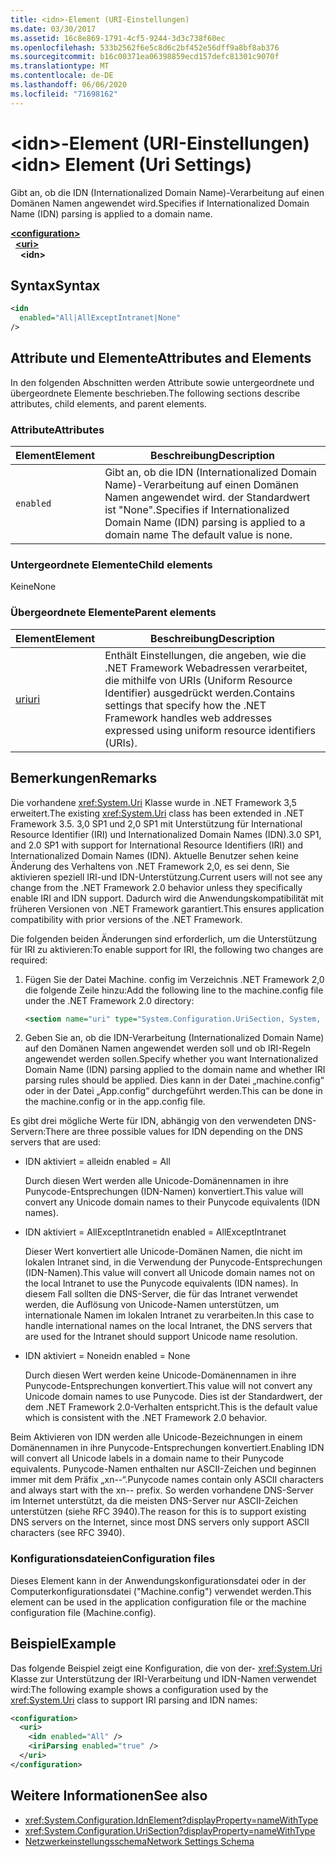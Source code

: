 ```yaml
---
title: <idn>-Element (URI-Einstellungen)
ms.date: 03/30/2017
ms.assetid: 16c8e869-1791-4cf5-9244-3d3c738f60ec
ms.openlocfilehash: 533b2562f6e5c8d6c2bf452e56dff9a8bf8ab376
ms.sourcegitcommit: b16c00371ea06398859ecd157defc81301c9070f
ms.translationtype: MT
ms.contentlocale: de-DE
ms.lasthandoff: 06/06/2020
ms.locfileid: "71698162"
---
```

# <a name="idn-element-uri-settings"></a><span data-ttu-id="84e97-102">\<idn>-Element (URI-Einstellungen)</span><span class="sxs-lookup"><span data-stu-id="84e97-102">\<idn> Element (Uri Settings)</span></span>

<span data-ttu-id="84e97-103">Gibt an, ob die IDN (Internationalized Domain Name)-Verarbeitung auf einen Domänen Namen angewendet wird.</span><span class="sxs-lookup"><span data-stu-id="84e97-103">Specifies if Internationalized Domain Name (IDN) parsing is applied to a domain name.</span></span>
  
[**\<configuration>**](../configuration-element.md)  
&nbsp;&nbsp;[**\<uri>**](uri-element-uri-settings.md)  
&nbsp;&nbsp;&nbsp;&nbsp;**\<idn>**  
  
## <a name="syntax"></a><span data-ttu-id="84e97-104">Syntax</span><span class="sxs-lookup"><span data-stu-id="84e97-104">Syntax</span></span>  
  
```xml
<idn
  enabled="All|AllExceptIntranet|None"
/>  
```  
  
## <a name="attributes-and-elements"></a><span data-ttu-id="84e97-105">Attribute und Elemente</span><span class="sxs-lookup"><span data-stu-id="84e97-105">Attributes and Elements</span></span>  
 <span data-ttu-id="84e97-106">In den folgenden Abschnitten werden Attribute sowie untergeordnete und übergeordnete Elemente beschrieben.</span><span class="sxs-lookup"><span data-stu-id="84e97-106">The following sections describe attributes, child elements, and parent elements.</span></span>  
  
### <a name="attributes"></a><span data-ttu-id="84e97-107">Attribute</span><span class="sxs-lookup"><span data-stu-id="84e97-107">Attributes</span></span>  

|<span data-ttu-id="84e97-108">**Element**</span><span class="sxs-lookup"><span data-stu-id="84e97-108">**Element**</span></span>|<span data-ttu-id="84e97-109">**Beschreibung**</span><span class="sxs-lookup"><span data-stu-id="84e97-109">**Description**</span></span>|  
|-----------------|---------------------|  
|`enabled`|<span data-ttu-id="84e97-110">Gibt an, ob die IDN (Internationalized Domain Name)-Verarbeitung auf einen Domänen Namen angewendet wird. der Standardwert ist "None".</span><span class="sxs-lookup"><span data-stu-id="84e97-110">Specifies if Internationalized Domain Name (IDN) parsing is applied to a domain name The default value is none.</span></span>|  

### <a name="child-elements"></a><span data-ttu-id="84e97-111">Untergeordnete Elemente</span><span class="sxs-lookup"><span data-stu-id="84e97-111">Child elements</span></span>

<span data-ttu-id="84e97-112">Keine</span><span class="sxs-lookup"><span data-stu-id="84e97-112">None</span></span>
  
### <a name="parent-elements"></a><span data-ttu-id="84e97-113">Übergeordnete Elemente</span><span class="sxs-lookup"><span data-stu-id="84e97-113">Parent elements</span></span>

|<span data-ttu-id="84e97-114">**Element**</span><span class="sxs-lookup"><span data-stu-id="84e97-114">**Element**</span></span>|<span data-ttu-id="84e97-115">**Beschreibung**</span><span class="sxs-lookup"><span data-stu-id="84e97-115">**Description**</span></span>|  
|-----------------|---------------------|  
|[<span data-ttu-id="84e97-116">uri</span><span class="sxs-lookup"><span data-stu-id="84e97-116">uri</span></span>](uri-element-uri-settings.md)|<span data-ttu-id="84e97-117">Enthält Einstellungen, die angeben, wie die .NET Framework Webadressen verarbeitet, die mithilfe von URIs (Uniform Resource Identifier) ausgedrückt werden.</span><span class="sxs-lookup"><span data-stu-id="84e97-117">Contains settings that specify how the .NET Framework handles web addresses expressed using uniform resource identifiers (URIs).</span></span>|  

## <a name="remarks"></a><span data-ttu-id="84e97-118">Bemerkungen</span><span class="sxs-lookup"><span data-stu-id="84e97-118">Remarks</span></span>

<span data-ttu-id="84e97-119">Die vorhandene <xref:System.Uri> Klasse wurde in .NET Framework 3,5 erweitert.</span><span class="sxs-lookup"><span data-stu-id="84e97-119">The existing <xref:System.Uri> class has been extended in .NET Framework 3.5.</span></span> <span data-ttu-id="84e97-120">3,0 SP1 und 2,0 SP1 mit Unterstützung für International Resource Identifier (IRI) und Internationalized Domain Names (IDN).</span><span class="sxs-lookup"><span data-stu-id="84e97-120">3.0 SP1, and 2.0 SP1 with support for International Resource Identifiers (IRI) and Internationalized Domain Names (IDN).</span></span> <span data-ttu-id="84e97-121">Aktuelle Benutzer sehen keine Änderung des Verhaltens von .NET Framework 2,0, es sei denn, Sie aktivieren speziell IRI-und IDN-Unterstützung.</span><span class="sxs-lookup"><span data-stu-id="84e97-121">Current users will not see any change from the .NET Framework 2.0 behavior unless they specifically enable IRI and IDN support.</span></span> <span data-ttu-id="84e97-122">Dadurch wird die Anwendungskompatibilität mit früheren Versionen von .NET Framework garantiert.</span><span class="sxs-lookup"><span data-stu-id="84e97-122">This ensures application compatibility with prior versions of the .NET Framework.</span></span>

<span data-ttu-id="84e97-123">Die folgenden beiden Änderungen sind erforderlich, um die Unterstützung für IRI zu aktivieren:</span><span class="sxs-lookup"><span data-stu-id="84e97-123">To enable support for IRI, the following two changes are required:</span></span>

1. <span data-ttu-id="84e97-124">Fügen Sie der Datei Machine. config im Verzeichnis .NET Framework 2,0 die folgende Zeile hinzu:</span><span class="sxs-lookup"><span data-stu-id="84e97-124">Add the following line to the machine.config file under the .NET Framework 2.0 directory:</span></span>
  
    ```xml  
    <section name="uri" type="System.Configuration.UriSection, System, Version=2.0.0.0, Culture=neutral, PublicKeyToken=b77a5c561934e089" />  
    ```  
  
2. <span data-ttu-id="84e97-125">Geben Sie an, ob die IDN-Verarbeitung (Internationalized Domain Name) auf den Domänen Namen angewendet werden soll und ob IRI-Regeln angewendet werden sollen.</span><span class="sxs-lookup"><span data-stu-id="84e97-125">Specify whether you want Internationalized Domain Name (IDN) parsing applied to the domain name and whether IRI parsing rules should be applied.</span></span> <span data-ttu-id="84e97-126">Dies kann in der Datei „machine.config“ oder in der Datei „App.config“ durchgeführt werden.</span><span class="sxs-lookup"><span data-stu-id="84e97-126">This can be done in the machine.config or in the app.config file.</span></span>

 <span data-ttu-id="84e97-127">Es gibt drei mögliche Werte für IDN, abhängig von den verwendeten DNS-Servern:</span><span class="sxs-lookup"><span data-stu-id="84e97-127">There are three possible values for IDN depending on the DNS servers that are used:</span></span>

- <span data-ttu-id="84e97-128">IDN aktiviert = alle</span><span class="sxs-lookup"><span data-stu-id="84e97-128">idn enabled = All</span></span>  

     <span data-ttu-id="84e97-129">Durch diesen Wert werden alle Unicode-Domänennamen in ihre Punycode-Entsprechungen (IDN-Namen) konvertiert.</span><span class="sxs-lookup"><span data-stu-id="84e97-129">This value will convert any Unicode domain names to their Punycode equivalents (IDN names).</span></span>

- <span data-ttu-id="84e97-130">IDN aktiviert = AllExceptIntranet</span><span class="sxs-lookup"><span data-stu-id="84e97-130">idn enabled = AllExceptIntranet</span></span>

     <span data-ttu-id="84e97-131">Dieser Wert konvertiert alle Unicode-Domänen Namen, die nicht im lokalen Intranet sind, in die Verwendung der Punycode-Entsprechungen (IDN-Namen).</span><span class="sxs-lookup"><span data-stu-id="84e97-131">This value will convert all Unicode domain names not on the local Intranet to use the Punycode equivalents (IDN names).</span></span> <span data-ttu-id="84e97-132">In diesem Fall sollten die DNS-Server, die für das Intranet verwendet werden, die Auflösung von Unicode-Namen unterstützen, um internationale Namen im lokalen Intranet zu verarbeiten.</span><span class="sxs-lookup"><span data-stu-id="84e97-132">In this case to handle international names on the local Intranet, the DNS servers that are used for the Intranet should support Unicode name resolution.</span></span>

- <span data-ttu-id="84e97-133">IDN aktiviert = None</span><span class="sxs-lookup"><span data-stu-id="84e97-133">idn enabled = None</span></span>

     <span data-ttu-id="84e97-134">Durch diesen Wert werden keine Unicode-Domänennamen in ihre Punycode-Entsprechungen konvertiert.</span><span class="sxs-lookup"><span data-stu-id="84e97-134">This value will not convert any Unicode domain names to use Punycode.</span></span> <span data-ttu-id="84e97-135">Dies ist der Standardwert, der dem .NET Framework 2.0-Verhalten entspricht.</span><span class="sxs-lookup"><span data-stu-id="84e97-135">This is the default value which is consistent with the .NET Framework 2.0 behavior.</span></span>

 <span data-ttu-id="84e97-136">Beim Aktivieren von IDN werden alle Unicode-Bezeichnungen in einem Domänennamen in ihre Punycode-Entsprechungen konvertiert.</span><span class="sxs-lookup"><span data-stu-id="84e97-136">Enabling IDN will convert all Unicode labels in a domain name to their Punycode equivalents.</span></span> <span data-ttu-id="84e97-137">Punycode-Namen enthalten nur ASCII-Zeichen und beginnen immer mit dem Präfix „xn--“.</span><span class="sxs-lookup"><span data-stu-id="84e97-137">Punycode names contain only ASCII characters and always start with the xn-- prefix.</span></span> <span data-ttu-id="84e97-138">So werden vorhandene DNS-Server im Internet unterstützt, da die meisten DNS-Server nur ASCII-Zeichen unterstützen (siehe RFC 3940).</span><span class="sxs-lookup"><span data-stu-id="84e97-138">The reason for this is to support existing DNS servers on the Internet, since most DNS servers only support ASCII characters (see RFC 3940).</span></span>

### <a name="configuration-files"></a><span data-ttu-id="84e97-139">Konfigurationsdateien</span><span class="sxs-lookup"><span data-stu-id="84e97-139">Configuration files</span></span>

<span data-ttu-id="84e97-140">Dieses Element kann in der Anwendungskonfigurationsdatei oder in der Computerkonfigurationsdatei ("Machine.config") verwendet werden.</span><span class="sxs-lookup"><span data-stu-id="84e97-140">This element can be used in the application configuration file or the machine configuration file (Machine.config).</span></span>

## <a name="example"></a><span data-ttu-id="84e97-141">Beispiel</span><span class="sxs-lookup"><span data-stu-id="84e97-141">Example</span></span>

<span data-ttu-id="84e97-142">Das folgende Beispiel zeigt eine Konfiguration, die von der- <xref:System.Uri> Klasse zur Unterstützung der IRI-Verarbeitung und IDN-Namen verwendet wird:</span><span class="sxs-lookup"><span data-stu-id="84e97-142">The following example shows a configuration used by the <xref:System.Uri> class to support IRI parsing and IDN names:</span></span>

```xml
<configuration>
  <uri>
    <idn enabled="All" />
    <iriParsing enabled="true" />
  </uri>
</configuration>
```

## <a name="see-also"></a><span data-ttu-id="84e97-143">Weitere Informationen</span><span class="sxs-lookup"><span data-stu-id="84e97-143">See also</span></span>

- <xref:System.Configuration.IdnElement?displayProperty=nameWithType>
- <xref:System.Configuration.UriSection?displayProperty=nameWithType>
- [<span data-ttu-id="84e97-144">Netzwerkeinstellungsschema</span><span class="sxs-lookup"><span data-stu-id="84e97-144">Network Settings Schema</span></span>](index.md)
